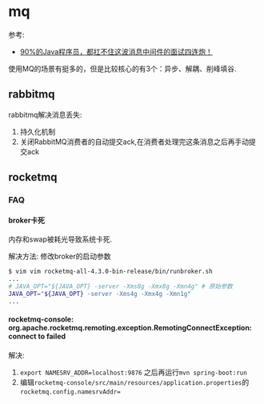 # mq
参考:
- [90%的Java程序员，都扛不住这波消息中间件的面试四连炮！](http://www.liuhaihua.cn/archives/587877.html)

使用MQ的场景有挺多的，但是比较核心的有3个：异步、解耦、削峰填谷.

## rabbitmq
rabbitmq解决消息丢失:
1. 持久化机制
1. 关闭RabbitMQ消费者的自动提交ack,在消费者处理完这条消息之后再手动提交ack

## rocketmq

### FAQ
#### broker卡死
内存和swap被耗光导致系统卡死.

解决方法:
修改broker的启动参数
```sh
$ vim vim rocketmq-all-4.3.0-bin-release/bin/runbroker.sh
...
# JAVA_OPT="${JAVA_OPT} -server -Xms8g -Xmx8g -Xmn4g" # 原始参数
JAVA_OPT="${JAVA_OPT} -server -Xms4g -Xmx4g -Xmn1g"
...
```

#### rocketmq-console: org.apache.rocketmq.remoting.exception.RemotingConnectException: connect to <null> failed
解决:
1. `export NAMESRV_ADDR=localhost:9876` 之后再运行`mvn spring-boot:run`
1. 编辑`rocketmq-console/src/main/resources/application.properties`的`rocketmq.config.namesrvAddr=`